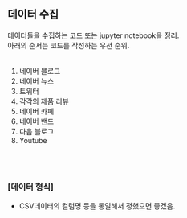 ## 데이터 수집
데이터들을 수집하는 코드 또는 jupyter notebook을 정리.<br/>
아래의 순서는 코드를 작성하는 우선 순위.<br/>
<br/>

1. 네이버 블로그
2. 네이버 뉴스
3. 트위터
4. 각각의 제품 리뷰
5. 네이버 카페 
6. 네이버 밴드
7. 다음 블로그
8. Youtube

<br/><br/>

### [데이터 형식]
- CSV데이터의 컬럼명 등을 통일해서 정했으면 좋겠음.
